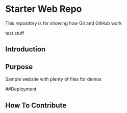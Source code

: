 # Starter Web Repo

This repository is for showing how Git and GitHub work

test stuff

## Introduction

## Purpose

Sample website with plenty of files for demos

##Deployment

## How To Contribute